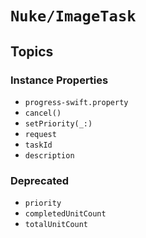 # ``Nuke/ImageTask``

## Topics

### Instance Properties

- ``progress-swift.property``
- ``cancel()``
- ``setPriority(_:)``
- ``request``
- ``taskId``
- ``description``

### Deprecated

- ``priority``
- ``completedUnitCount``
- ``totalUnitCount``
